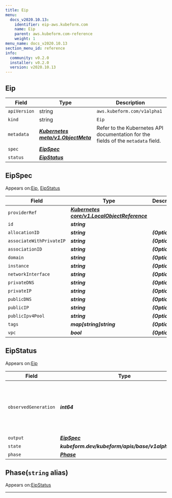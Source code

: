 ```yaml
---
title: Eip
menu:
  docs_v2020.10.13:
    identifier: eip-aws.kubeform.com
    name: Eip
    parent: aws.kubeform.com-reference
    weight: 1
menu_name: docs_v2020.10.13
section_menu_id: reference
info:
  community: v0.2.0
  installer: v0.2.0
  version: v2020.10.13
---
```


## Eip
| Field | Type | Description |
| ------ | ----- | ----------- |
| `apiVersion` | string | `aws.kubeform.com/v1alpha1` |
|    `kind` | string | `Eip` |
| `metadata` | ***[Kubernetes meta/v1.ObjectMeta](https://kubernetes.io/docs/reference/generated/kubernetes-api/v1.13/#objectmeta-v1-meta)***|Refer to the Kubernetes API documentation for the fields of the `metadata` field.|
| `spec` | ***[EipSpec](#eipspec)***||
| `status` | ***[EipStatus](#eipstatus)***||
## EipSpec

Appears on:[Eip](#eip), [EipStatus](#eipstatus)

| Field | Type | Description |
| ------ | ----- | ----------- |
| `providerRef` | ***[Kubernetes core/v1.LocalObjectReference](https://kubernetes.io/docs/reference/generated/kubernetes-api/v1.13/#localobjectreference-v1-core)***||
| `id` | ***string***||
| `allocationID` | ***string***| ***(Optional)*** |
| `associateWithPrivateIP` | ***string***| ***(Optional)*** |
| `associationID` | ***string***| ***(Optional)*** |
| `domain` | ***string***| ***(Optional)*** |
| `instance` | ***string***| ***(Optional)*** |
| `networkInterface` | ***string***| ***(Optional)*** |
| `privateDNS` | ***string***| ***(Optional)*** |
| `privateIP` | ***string***| ***(Optional)*** |
| `publicDNS` | ***string***| ***(Optional)*** |
| `publicIP` | ***string***| ***(Optional)*** |
| `publicIpv4Pool` | ***string***| ***(Optional)*** |
| `tags` | ***map[string]string***| ***(Optional)*** |
| `vpc` | ***bool***| ***(Optional)*** |
## EipStatus

Appears on:[Eip](#eip)

| Field | Type | Description |
| ------ | ----- | ----------- |
| `observedGeneration` | ***int64***| ***(Optional)*** Resource generation, which is updated on mutation by the API Server.|
| `output` | ***[EipSpec](#eipspec)***| ***(Optional)*** |
| `state` | ***kubeform.dev/kubeform/apis/base/v1alpha1.State***| ***(Optional)*** |
| `phase` | ***[Phase](#phase)***| ***(Optional)*** |
## Phase(`string` alias)

Appears on:[EipStatus](#eipstatus)

---
